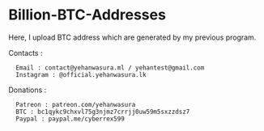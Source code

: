 # Billion-BTC-Addresses
Here, I upload BTC address which are generated by my previous program.

Contacts :
```
  Email : contact@yehanwasura.ml / yehantest@gmail.com
  Instagram : @official.yehanwasura.lk

```

Donations :
```
  Patreon : patreon.com/yehanwasura
  BTC : bc1qykc9chxvl75g3njmz7crrjj0uw59m5sxzzdsz7
  Paypal : paypal.me/cyberrex599
```
